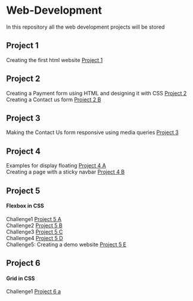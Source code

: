 # Web-Development
In this repository all the web development projects will be stored

## Project 1
Creating the first html website
[Project 1](https://jenis-winsta.github.io/Web-Development/Project1/index.html)

## Project 2
Creating a Payment form using HTML and designing it with CSS
[Project 2](https://jenis-winsta.github.io/Web-Development/Project2_form/Form.html)   
Creating a Contact us form 
[Project 2 B](https://jenis-winsta.github.io/Web-Development/Project2_contact_form/contact_form.html)

## Project 3
Making the Contact Us form responsive using media queries 
[Project 3](https://jenis-winsta.github.io/Web-Development/Project3_responsive/contact_form.html)

## Project 4
Examples for display floating
[Project 4 A](https://jenis-winsta.github.io/Web-Development/Project4_float/Float.html)  
Creating a page with a sticky navbar
[Project 4 B](https://jenis-winsta.github.io/Web-Development/Project4_sticky/Sticky_nav.html)

## Project 5
#### Flexbox in CSS  
Challenge1 [Project 5 A](https://jenis-winsta.github.io/Web-Development/Project5/Challenge1.html)  
Challenge2 [Project 5 B](https://jenis-winsta.github.io/Web-Development/Project5/Challenge2.html)  
Challenge3 [Project 5 C](https://jenis-winsta.github.io/Web-Development/Project5/Challenge3.html)  
Challenge4 [Project 5 D](https://jenis-winsta.github.io/Web-Development/Project5/Challenge%204/Challenge4.html)  
Challenge5: Creating a demo website [Project 5 E](https://jenis-winsta.github.io/Web-Development/Project5/Challenge_5/Challenge5.html)

## Project 6
#### Grid in CSS
Challenge1 [Project 6 a]()
